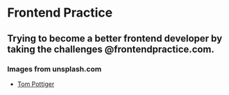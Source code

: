 <h1>Frontend Practice</h1>

<h2>Trying to become a better frontend developer by taking the challenges @frontendpractice.com.</h2>

<h3>Images from unsplash.com</h3>
<ul>
  <li><a href="https://unsplash.com/@tompottiger">Tom Pottiger</a></li>
</ul>
